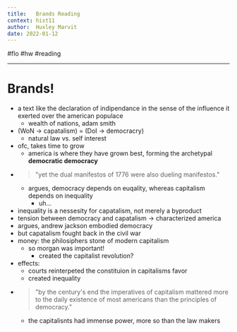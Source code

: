 ```yaml
---
title:   Brands Reading
context: hist11
author:  Huxley Marvit
date: 2022-01-12
---
```


#flo #hw #reading

***

# Brands!

- a text like the declaration of indipendance in the sense of the influence it exerted over the american populace
	- wealth of nations, adam smith
- (WoN -> capatalism) = (DoI -> democracry)
	- natural law vs. self interest
- ofc, takes time to grow
	- america is where they have grown best, forming the archetypal **democratic democracy**
- > "yet the dual manifestos of 1776 were also dueling manifestos."
	- argues, democracy depends on euqality, whereas capitalism depends on inequality
		- uh...
- inequality is a nessesity for capatalism, not merely a byproduct
- tension between democracy and capatalism -> characterized america
- argues, andrew jackson embodied democracy
- but capatalism fought back in the civil war
- money: the philosiphers stone of modern capitalism
	- so morgan was important!
		- created the capitalist revolution?
- effects:
	- courts reinterpeted the constituion in capitalisms favor
	- created inequality
- > "by the century's end the imperatives of capitalism mattered more to the daily existence of most americans than the principles of democracy."
	- the capitalisnts had immense power, more so than the law makers

















































